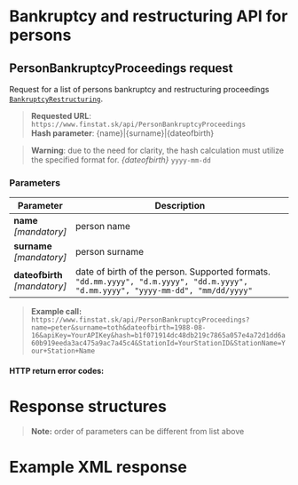 # Bankruptcy and restructuring API for persons

## PersonBankruptcyProceedings request
Request for a list of persons bankruptcy and restructuring proceedings [`BankruptcyRestructuring`](#BankruptcyRestructuring).
> **Requested URL**: ```https://www.finstat.sk/api/PersonBankruptcyProceedings```<br />
> **Hash parameter**: {name}|{surname}|{dateofbirth}

> **Warning**: due to the need for clarity, the hash calculation must utilize the specified format for. *{dateofbirth}* `yyyy-mm-dd`

### Parameters
| Parameter | Description |
| ----------- | ----------- |
| **name**<br />*[mandatory]*| person name |
| **surname**<br />*[mandatory]*| person surname |
| **dateofbirth**<br />*[mandatory]*| date of birth of the person. Supported formats. `"dd.mm.yyyy", "d.m.yyyy", "dd.m.yyyy", "d.mm.yyyy", "yyyy-mm-dd", "mm/dd/yyyy"` 

[](../../../common/parameters/parameters-sk.md ':include')

> **Example call:** ```https://www.finstat.sk/api/PersonBankruptcyProceedings?name=peter&surname=toth&dateofbirth=1988-08-16&apiKey=YourAPIKey&hash=b1f071914dc48db219c7865a057e4a72d1dd6a60b919eeda3ac475a9ac7a45c4&StationId=YourStationID&StationName=Your+Station+Name```

#### HTTP return error codes:
[](../../../common/http/errorcodes-en.md ':include')

# Response structures
[](../../../common/responses/bankruptcyrestructuring-en.md ':include')

[](../../../common/responses/address-en.md ':include')

[](../../../common/responses/fulladdress-en.md ':include')

[](../../../common/responses/personaddress-en.md ':include')

[](../../../common/responses/deadline-en.md ':include')

> **Note:**  order of parameters can be different from list above

# Example XML response
[](../../../common/examples/bankruptcyrestructuring.md ':include')
